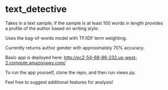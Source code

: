 text_detective
==============

Takes in a text sample; if the sample is at least 100 words in length provides a profile of the author based on writing style. 

Uses the bag-of-words model with TF/IDF term weighting. 

Currently returns author gender with approximately 70% accuracy.

Basic app is deployed here: http://ec2-54-68-86-232.us-west-2.compute.amazonaws.com/

To run the app yourself, clone the repo, and then run views.py.

Feel free to suggest additional features for analysis!


